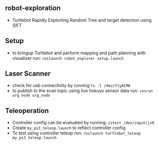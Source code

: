 ## robot-exploration
- Turtlebot Rapidly Explorting Random Tree and target detection using SIFT

## Setup
- to bringup Turtlebot and perform mapping and path planning with visualizer run: ```roslaunch robot_explorer setup.launch```

## Laser Scanner
- check for usb connectivity by running:```ls -l /dev/ttyACM0```
- to publish to the scan topic using live hokuyo sensor data run: ```rosrun urg_node urg_node```



## Teleoperation
- Controller config can be evaluated by running: ```jstest /dev/input/js0```
- Create ```my_ps3_teleop.launch``` to reflect controller config
- To test using controller teleop run: ```roslaunch turtlebot_teleop my_ps3_teleop.launch```


